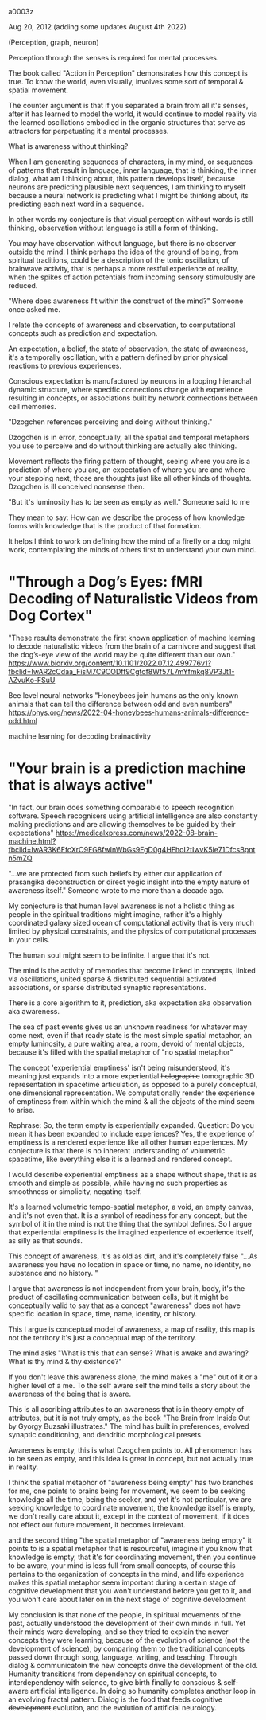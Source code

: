 a0003z

Aug 20, 2012 (adding some updates August 4th 2022)

(Perception, graph, neuron)

Perception through the senses is required for mental processes.

The book called "Action in Perception" demonstrates how this concept is true. To know the world, even visually, involves some sort of temporal & spatial movement.

The counter argument is that if you separated a brain from all it's senses, after it has learned to model the world, it would continue to model reality via the learned oscillations embodied in the organic structures that serve as attractors for perpetuating it's mental processes.

What is awareness without thinking?

When I am generating sequences of characters, in my mind, or sequences of patterns that result in language, inner language, that is thinking, the inner dialog, what am I thinking about, this pattern develops itself, because neurons are predicting plausible next sequences, I am thinking to myself because a neural network is predicting what I might be thinking about, its predicting each next word in a sequence.

In other words my conjecture is that visual perception without words is still thinking, observation without language is still a form of thinking.

You may have observation without language, but there is no observer outside the mind. I think perhaps the idea of the ground of being, from spiritual traditions, could be a description of the tonic oscillation, of brainwave activity, that is perhaps a more restful experience of reality, when the spikes of action potentials from incoming sensory stimulously are reduced.

"Where does awareness fit within the construct of the mind?" Someone once asked me.
 
I relate the concepts of awareness and observation, to computational concepts such as prediction and expectation.
 
An expectation, a belief, the state of observation, the state of awareness, it's a temporally oscillation, with a pattern defined by prior physical reactions to previous experiences. 

Conscious expectation is manufactured by neurons in a looping hierarchal dynamic structure, where specific connections change with experience resulting in concepts, or associations built by network connections between cell memories.

"Dzogchen references perceiving and doing without thinking."

Dzogchen is in error, conceptually, all the spatial and temporal metaphors you use to perceive and do without thinking are actually also thinking.

Movement reflects the firing pattern of thought, seeing where you are is a prediction of where you are, an expectation of where you are and where your stepping next, those are thoughts just like all other kinds of thoughts. Dzogchen is ill conceived nonsense then.

"But it's luminosity has to be seen as empty as well." Someone said to me 

They mean to say: How can we describe the process of how knowledge forms with knowledge that is the product of that formation.

It helps I think to work on defining how the mind of a firefly or a dog might work, contemplating the minds of others first to understand your own mind.

# "Through a Dog’s Eyes: fMRI Decoding of Naturalistic Videos from Dog Cortex"
"These results demonstrate the first known application of machine learning to decode naturalistic videos from the brain of a carnivore and suggest that the dog’s-eye view of the world may be quite different than our own."
https://www.biorxiv.org/content/10.1101/2022.07.12.499776v1?fbclid=IwAR2cCdaa_FisM7C9CODff9Cgtof8Wf57L7mYfmkq8VP3Jt1-AZvuKo-FSuU

Bee level neural networks
"Honeybees join humans as the only known animals that can tell the difference between odd and even numbers" https://phys.org/news/2022-04-honeybees-humans-animals-difference-odd.html

machine learning for decoding brainactivity 
# "Your brain is a prediction machine that is always active"
"In fact, our brain does something comparable to speech recognition software. Speech recognisers using artificial intelligence are also constantly making predictions and are allowing themselves to be guided by their expectations"
https://medicalxpress.com/news/2022-08-brain-machine.html?fbclid=IwAR3K6FfcXrO9FG8fwInWbGs9FgD0g4HFhoI2tIwvK5ie71DfcsBpntn5mZQ  

"...we are protected from such beliefs by either our application of prasangika deconstruction or direct yogic insight into the empty nature of awareness itself." Someone wrote to me more than a decade ago.

My conjecture is that human level awareness is not a holistic thing as people in the spiritual traditions might imagine, rather it's a highly coordinated galaxy sized ocean of computational activity that is very much limited by physical constraints, and the physics of computational processes in your cells.

The human soul might seem to be infinite. I argue that it's not.

The mind is the activity of memories that become linked in concepts, linked via oscillations, united sparse & distributed sequential activated associations, or sparse distributed synaptic representations.

There is a core algorithm to it, prediction, aka expectation aka observation aka awareness.

The sea of past events gives us an unknown readiness for whatever may come next, even if that ready state is the most simple spatial metaphor, an empty luminosity, a pure waiting area, a room, devoid of mental objects, because it's filled with the spatial metaphor of "no spatial metaphor"

The concept 'experiential emptiness' isn't being misunderstood, it's meaning just expands into a more experiential ~~holographic~~ tomographic 3D representation in spacetime articulation, as opposed to a purely conceptual, one dimensional representation. We computationally render the experience of emptiness from within which the mind & all the objects of the mind seem to arise.

Rephrase: So, the term empty is experientially expanded.
Question: Do you mean it has been expanded to include experiences? Yes, the experience of emptiness is a rendered experience like all other human experiences. My conjecture is that there is no inherent understanding of volumetric spacetime, like everything else it is a learned and rendered concept.

I would describe experiential emptiness as a shape without shape, that is as smooth and simple as possible, while having no such properties as smoothness or simplicity, negating itself.

It's a learned volumetric tempo-spatial metaphor, a void, an empty canvas, and it's not even that. It is a symbol of readiness for any concept, but the symbol of it in the mind is not the thing that the symbol defines. So I argue that experiential emptiness is the imagined experience of experience itself, as silly as that sounds.

This concept of awareness, it's as old as dirt, and it's completely false
"...As awareness you have no location in space or time, no name, no identity, no substance and no history. "

I argue that awareness is not independent from your brain, body, it's the product of oscillating communication between cells, but it might be conceptually valid to say that as a concept "awareness" does not have specific location in space, time, name, identity, or history.

This I argue is conceptual model of awareness, a map of reality, this map is not the territory it's just a conceptual map of the territory.

The mind asks "What is this that can sense? What is awake and awaring? What is thy mind & thy existence?"

If you don't leave this awareness alone, the mind makes a "me" out of it or a higher level of a me. To the self aware self the mind tells a story about the awareness of the being that is aware.

This is all ascribing attributes to an awareness that is in theory empty of attributes, but it is not truly empty, as the book "The Brain from Inside Out by Gyorgy Buzsaki illustrates." The mind has built in preferences, evolved synaptic conditioning, and dendritic morphological presets.

Awareness is empty, this is what Dzogchen points to. All phenomenon has to be seen as empty, and this idea is great in concept, but not actually true in reality. 

I think the spatial metaphor of "awareness being empty" has two branches for me, one points to brains being for movement, we seem to be seeking knowledge all the time, being the seeker, and yet it's not particular, we are seeking knowledge to coordinate movement, the knowledge itself is empty, we don't really care about it, except in the context of movement, if it does not effect our future movement, it becomes irrelevant.

and the second thing "the spatial metaphor of "awareness being empty" it points to is a spatial metaphor that is resourceful, imagine if you know that knowledge is empty, that it's for coordinating movement, then you continue to be aware, your mind is less full from small concepts, of course this pertains to the organization of concepts in the mind, and life experience makes this spatial metaphor seem important during a certain stage of cognitive development that you won't understand before you get to it, and you won't care about later on in the next stage of cognitive development

My conclusion is that none of the people, in spiritual movements of the past, actually understood the development of their own minds in full. Yet their minds were developing, and so they tried to explain the newer concepts they were learning, because of the evolution of science (not the development of science), by comparing them to the traditional concepts passed down through song, language, writing, and teaching. Through dialog & communicatoin the new concepts drive the development of the old. Humanity transitions from dependency on spiritual concepts, to interdependency with science, to give birth finally to conscious & self-aware artificial intelligence. In doing so humanity completes another loop in an evolving fractal pattern. Dialog is the food that feeds cognitive ~~development~~ evolution, and the evolution of artificial neurology.